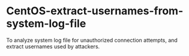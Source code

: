 # CentOS-extract-usernames-from-system-log-file
To analyze system log file for unauthorized connection attempts, and extract usernames used by attackers.
